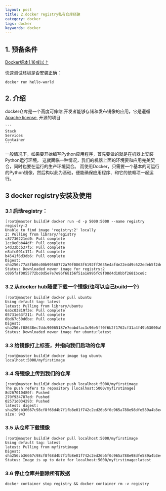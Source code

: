 ```yaml
---
layout: post
title: 2.docker registry私有仓库搭建
category: docker
tags: docker
keywords: docker
---
```



## 1. 预备条件
   <a href = "https://docs.docker.com/engine/installation/">Docker版本1.16或以上</a>
   
   快速测试<a href = "https://blog.developabc.com/2019/04/01/docker-install.html">环境</a>是否安装正确：
   ```
   docker run hello-world
   ```
## 2. 介绍

   docker仓库是一个高度可伸缩,开发者能够存储和发布镜像的应用，它是遵循<a href="http://en.wikipedia.org/wiki/Apache_License">Apache license</a>,
   开源的项目
   
    ```
    Stack
    Services
    Container
    ```
   一般情况下，如果要开始编写Python应用程序，首先要做的就是在机器上安装Python运行环境。
   这就面临一种情况，我们的机器上面的环境要和应用完美契合，同时也要在运行的生产环境契合。
   而使用Docker，只需要一个基本的可运行的Python镜像，然后构以此为基础，便能确保应用程序、和它的依赖项一起运行。

## 3 docker registry安装及使用
   
   
### 3.1 启动registry：
   ```
   [root@master build]# docker run -d -p 5000:5000 --name registry registry:2
   Unable to find image 'registry:2' locally
   2: Pulling from library/registry
   c87736221ed0: Pull complete 
   1cc8e0bb44df: Pull complete 
   54d33bcb37f5: Pull complete 
   e8afc091c171: Pull complete 
   b4541f6d3db6: Pull complete 
   Digest: sha256:77a8fb00c00b99568772a70f0863f6192ff2635e4af4e22e4d9c622edeb5f2de
   Status: Downloaded newer image for registry:2
   c095faf0055772bc0d5e7e7e96f68156f51a1e995fc9f08d4d10bbf2681bce8c
   ```
### 3.2 从docker hub随便下载一个镜像(也可以自己build一个)
   ```
   [root@master build]# docker pull ubuntu
   Using default tag: latest
   latest: Pulling from library/ubuntu
   6abc03819f3e: Pull complete 
   05731e63f211: Pull complete 
   0bd67c50d6be: Pull complete 
   Digest: sha256:f08638ec7ddc90065187e7eabdfac3c96e5ff0f6b2f1762cf31a4f49b53000a5
   Status: Downloaded newer image for ubuntu:latest
   ```
### 3.3 给镜像打上标签，并指向我们启动的仓库
   ```
   [root@master build]# docker image tag ubuntu localhost:5000/myfirstimage
   ```
### 3.4 将镜像上传到我们的仓库
   ```
   [root@master build]# docker push localhost:5000/myfirstimage
   The push refers to repository [localhost:5000/myfirstimage]
   8d267010480f: Pushed 
   270f934787ed: Pushed 
   02571d034293: Pushed 
   latest: digest: sha256:b36667c98cf8f68d4b7f1fb8e01f742c2ed26b5f0c965a788e98dfe589a4b3e4 size: 943
   ```
### 3.5 从仓库下载镜像
   ```
   [root@master build]# docker pull localhost:5000/myfirstimage
   Using default tag: latest
   latest: Pulling from myfirstimage
   Digest: sha256:b36667c98cf8f68d4b7f1fb8e01f742c2ed26b5f0c965a788e98dfe589a4b3e4
   Status: Image is up to date for localhost:5000/myfirstimage:latest
   ```
### 3.6 停止仓库并删除所有数据
   ```
   docker container stop registry && docker container rm -v registry
   ```
   